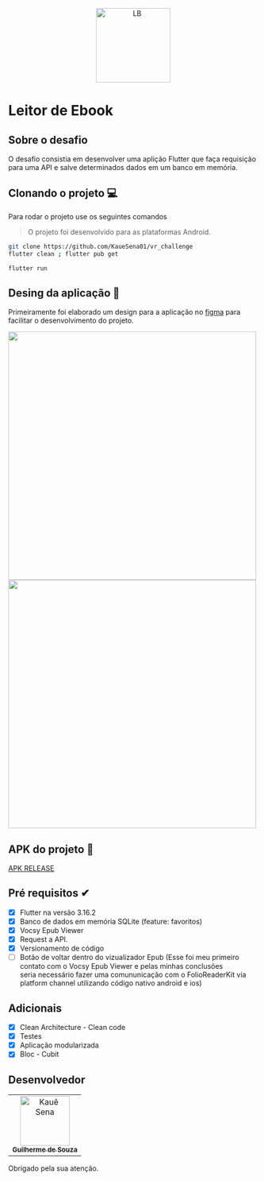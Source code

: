 <div align="center">
  <img src="https://github.com/Guilherme-DSGL/desafio_estante_de_livros/blob/main/assets/images/app_icon.png" alt="LB" height="150px">
</div>

# Leitor de Ebook 

## Sobre o desafio

O desafio consistia em desenvolver uma aplição Flutter que faça requisição para uma API e salve determinados dados em um banco em memória.


## Clonando o projeto 💻

Para rodar o projeto use os seguintes comandos
> O projeto foi desenvolvido para as plataformas Android.

```bash
git clone https://github.com/KaueSena01/vr_challenge
flutter clean ; flutter pub get
```
```bash
flutter run
```

## Desing da aplicação 📱

Primeiramente foi elaborado um design para a aplicação no [figma](https://www.figma.com/file/fQxjFVDhgZmeKoKMJgpgow/EP-Challenger?type=design&node-id=0%3A1&mode=design&t=WreU5H1zPKrBPPZp-1) para facilitar o desenvolvimento do projeto.

 <div >
    <img width="500" alt="" src="https://github.com/Guilherme-DSGL/desafio_estante_de_livros/assets/72310683/94350fa3-21e7-4e46-b9f0-f3397f500ccc">
    <img width="500" alt="" src="https://github.com/Guilherme-DSGL/desafio_estante_de_livros/assets/72310683/ebc5fb9d-5d4f-4d0c-90c1-a5b18ddb7acd">
  </div>

## APK do projeto 🚀

[APK RELEASE](https://github.com/Guilherme-DSGL/desafio_estante_de_livros/blob/main/apk/app-release.apk)

## Pré requisitos ✔

* [x] Flutter na versão 3.16.2
* [x] Banco de dados em memória SQLite (feature: favoritos)
* [x] Vocsy Epub Viewer 
* [x] Request a API. 
* [x] Versionamento de código
* [ ] Botão de voltar dentro do vizualizador Epub (Esse foi meu primeiro contato com o Vocsy Epub Viewer e pelas minhas conclusões  
      seria necessário fazer uma comununicação com o FolioReaderKit via platform channel utilizando código nativo android e ios)

## Adicionais

* [x] Clean Architecture - Clean code
* [x] Testes
* [x] Aplicação modularizada
* [x] Bloc - Cubit

## Desenvolvedor

<table>
  <tr>
    <td align="center">
      <a href="https://github.com/Guilherme-DSGL">
        <img src="https://avatars.githubusercontent.com/u/72310683?s=400&u=9f0ec757e6df46288a0bff579b2648b151319db7&v=4" width="100px;" alt="Kauê Sena"/><br>
        <sub>
          <b>Guilherme de Souza</b>
        </sub>
      </a>
    </td>
  </tr>
</table>

Obrigado pela sua atenção.
